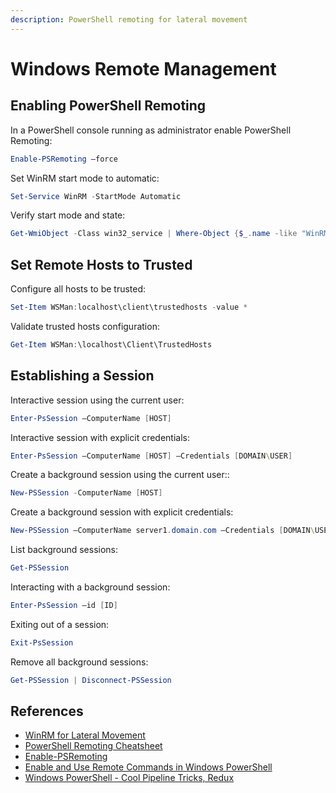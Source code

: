 ```yaml
---
description: PowerShell remoting for lateral movement
---
```


# Windows Remote Management

## Enabling PowerShell Remoting

In a PowerShell console running as administrator enable PowerShell Remoting:

```powershell
Enable-PSRemoting –force
```

Set WinRM start mode to automatic:

```powershell
Set-Service WinRM -StartMode Automatic
```

Verify start mode and state:

```powershell
Get-WmiObject -Class win32_service | Where-Object {$_.name -like "WinRM"}
```

## Set Remote Hosts to Trusted

Configure all hosts to be trusted:

```powershell
Set-Item WSMan:localhost\client\trustedhosts -value *
```

Validate trusted hosts configuration:

```powershell
Get-Item WSMan:\localhost\Client\TrustedHosts
```

## Establishing a Session

Interactive session using the current user:

```powershell
Enter-PsSession –ComputerName [HOST]
```

Interactive session with explicit credentials:

```powershell
Enter-PsSession –ComputerName [HOST] –Credentials [DOMAIN\USER]
```

Create a background session using the current user::

```powershell
New-PSSession -ComputerName [HOST]
```

Create a background session with explicit credentials:

```powershell
New-PSSession –ComputerName server1.domain.com –Credentials [DOMAIN\USER]
```

List background sessions:

```powershell
Get-PSSession
```

Interacting with a background session:

```powershell
Enter-PsSession –id [ID]
```

Exiting out of a session:

```powershell
Exit-PsSession
```

Remove all background sessions:

```powershell
Get-PSSession | Disconnect-PSSession
```

## References

* [WinRM for Lateral Movement](https://www.ired.team/offensive-security/lateral-movement/t1028-winrm-for-lateral-movement)
* [PowerShell Remoting Cheatsheet](https://www.netspi.com/blog/technical/network-penetration-testing/powershell-remoting-cheatsheet/)
* [Enable-PSRemoting](https://docs.microsoft.com/en-us/powershell/module/microsoft.powershell.core/enable-psremoting?view=powershell-7.1)
* [Enable and Use Remote Commands in Windows PowerShell](https://docs.microsoft.com/en-us/previous-versions/technet-magazine/ff700227\(v=msdn.10\)?redirectedfrom=MSDN)
* [Windows PowerShell - Cool Pipeline Tricks, Redux](https://docs.microsoft.com/en-us/previous-versions/technet-magazine/ff394367\(v=msdn.10\)?redirectedfrom=MSDN)
